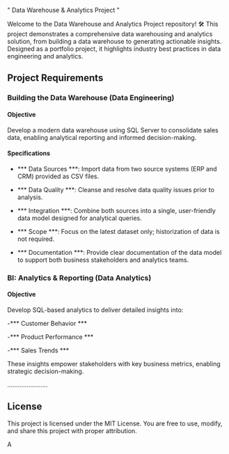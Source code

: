 " Data Warehouse & Analytics Project "

Welcome to the Data Warehouse and Analytics Project repository! 🛠️
This project demonstrates a comprehensive data warehousing and analytics solution, from building a data warehouse to generating actionable insights. Designed as a portfolio project, it highlights industry best practices in data engineering and analytics.

## Project Requirements

### Building the Data Warehouse (Data Engineering)

#### Objective
Develop a modern data warehouse using SQL Server to consolidate sales data, enabling analytical reporting and informed decision-making.

#### Specifications
- *** Data Sources ***: Import data from two source systems (ERP and CRM) provided as CSV files.

- *** Data Quality ***: Cleanse and resolve data quality issues prior to analysis.

- *** Integration ***: Combine both sources into a single, user-friendly data model designed for analytical queries.

- *** Scope ***: Focus on the latest dataset only; historization of data is not required.

- *** Documentation ***: Provide clear documentation of the data model to support both business stakeholders and analytics teams.


### BI: Analytics & Reporting (Data Analytics)
#### Objective
Develop SQL-based analytics to deliver detailed insights into:

-*** Customer Behavior ***

-*** Product Performance ***

-*** Sales Trends ***

These insights empower stakeholders with key business metrics, enabling strategic decision-making. 

 .......................
 
## License
This project is licensed under the MIT License. You are free to use, modify, and share this project with proper attribution.


A
